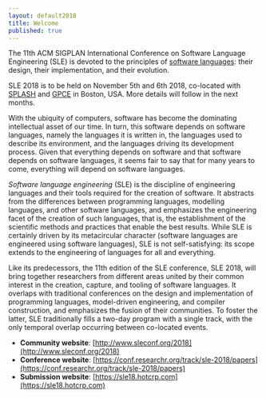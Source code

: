```yaml
---
layout: default2018
title: Welcome
published: true
---
```


The 11th ACM SIGPLAN International Conference on Software Language Engineering (SLE) is devoted to the principles of [software languages](http://en.wikipedia.org/wiki/Software_language): their design, their implementation, and their evolution.

SLE 2018 is to be held on November 5th and 6th 2018, co-located with [SPLASH](http://2018.splashcon.org/) and [GPCE](http://conf.researchr.org/home/gpce-2018) in Boston, USA. More details will follow in the next months.

With the ubiquity of computers, software has become the dominating intellectual asset of our time. In turn, this software depends on software languages, namely the languages it is written in, the languages used to describe its environment, and the languages driving its development process. Given that everything depends on software and that software depends on software languages, it seems fair to say that for many years to come, everything will depend on software languages.

*Software language engineering* (SLE) is the discipline of engineering languages and their tools required for the creation of software. It abstracts from the differences between programming languages, modelling languages, and other software languages, and emphasizes the engineering facet of the creation of such languages, that is, the establishment of the scientific methods and practices that enable the best results. While SLE is certainly driven by its metacircular character (software languages are engineered using software languages), SLE is not self-satisfying: its scope extends to the engineering of languages for all and everything.

Like its predecessors, the 11th edition of the SLE conference, SLE 2018, will bring together researchers from different areas united by their common interest in the creation, capture, and tooling of software languages. It overlaps with traditional conferences on the design and implementation of programming languages, model-driven engineering, and compiler construction, and emphasizes the fusion of their communities. To foster the latter, SLE traditionally fills a two-day program with a single track, with the only temporal overlap occurring between co-located events.

- **Community website**: [http://www.sleconf.org/2018](http://www.sleconf.org/2018)
- **Conference website**: [https://conf.researchr.org/track/sle-2018/papers](https://conf.researchr.org/track/sle-2018/papers)
- **Submission website**: [https://sle18.hotcrp.com](https://sle18.hotcrp.com)
